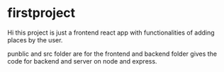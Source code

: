 # firstproject

Hi this project is just a frontend react app with functionalities of adding places by the user.

punblic and src folder are for the frontend and backend folder gives the code for backend and server on node and express.
